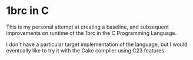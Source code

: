# 1brc in C

This is my personal attempt at creating a baseline, and subsequent improvements on runtime of the 1brc in the C Programming Language.

I don't have a particular target implementation of the language, but I would eventually like to try it with the Cake compiler using C23 features

